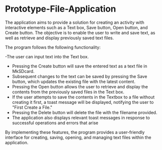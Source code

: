 # Prototype-File-Application

The application aims to provide a solution for creating an activity with interactive elements such as a Text box, Save button, Open button, and Create button. The objective is to enable the user to write and save text, as well as retrieve and display previously saved text files.

The program follows the following functionality:

-The user can input text into the Text box.
- Pressing the Create button will save the entered text as a text file in MkSDcard.
- Subsequent changes to the text can be saved by pressing the Save button, which updates the existing file with the latest content.
- Pressing the Open button allows the user to retrieve and display the contents from the previously saved files in the Text box.
- If the user attempts to save the contents in the Textbox to a file without creating it first, a toast message will be displayed, notifying the user to "First Create a File."
- Pressing the Delete button will delete the file with the filename provided.
- The application also displays relevant toast messages in response to successful operations and errors that arise
  
By implementing these features, the program provides a user-friendly interface for creating, saving, opening, and managing text files within the application.

